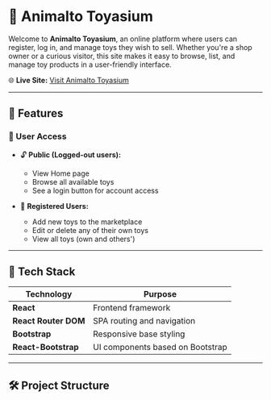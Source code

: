 # 🧸 Animalto Toyasium

Welcome to **Animalto Toyasium**, an online platform where users can register, log in, and manage toys they wish to sell. Whether you're a shop owner or a curious visitor, this site makes it easy to browse, list, and manage toy products in a user-friendly interface.

🌐 **Live Site:** [Visit Animalto Toyasium](https://venerable-halva-459ef0.netlify.app/)

---

## 📌 Features

### 👤 User Access

- 🔓 **Public (Logged-out users):**

  - View Home page
  - Browse all available toys
  - See a login button for account access

- 🔐 **Registered Users:**
  - Add new toys to the marketplace
  - Edit or delete any of their own toys
  - View all toys (own and others')

---

## 🚀 Tech Stack

| Technology           | Purpose                          |
| -------------------- | -------------------------------- |
| **React**            | Frontend framework               |
| **React Router DOM** | SPA routing and navigation       |
| **Bootstrap**        | Responsive base styling          |
| **React-Bootstrap**  | UI components based on Bootstrap |

---

## 🛠️ Project Structure
